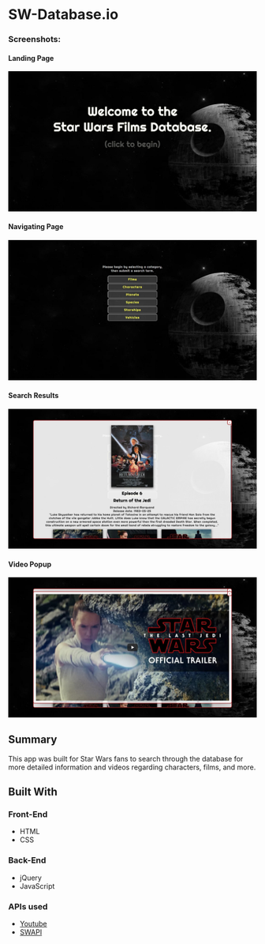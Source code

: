 SW-Database.io
======

### Screenshots:

#### Landing Page
![Landing Page](screenshots/landing_page.png)

#### Navigating Page
![Landing Page](screenshots/navigating_page.png)

#### Search Results
![Landing Page](screenshots/overlay_page.png)

#### Video Popup
![Landing Page](screenshots/lightbox_page.png)

Summary
---
This app was built for Star Wars fans to search through the database for more detailed information and videos regarding characters, films, and more.

Built With
------
### Front-End
* HTML
* CSS

### Back-End
* jQuery
* JavaScript

### APIs used
* [Youtube](https://developers.google.com/youtube/)
* [SWAPI](https://swapi.co/)
